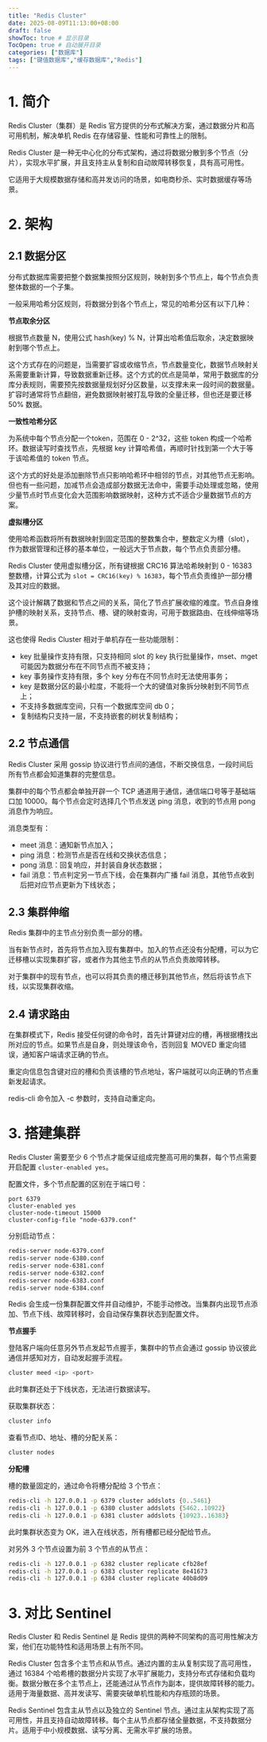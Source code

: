 ```yaml
---
title: "Redis Cluster"
date: 2025-08-09T11:13:00+08:00
draft: false
showToc: true # 显示目录
TocOpen: true # 自动展开目录
categories: ["数据库"]
tags: ["键值数据库","缓存数据库","Redis"]
---
```


# 1. 简介

Redis Cluster（集群）是 Redis 官方提供的分布式解决方案，通过数据分片和高可用机制，解决单机 Redis 在存储容量、性能和可靠性上的限制。

Redis Cluster 是一种无中心化的分布式架构，通过将数据分散到多个节点（分片），实现水平扩展，并且支持主从复制和自动故障转移恢复，具有高可用性。

它适用于大规模数据存储和高并发访问的场景，如电商秒杀、实时数据缓存等场景。

# 2. 架构

## 2.1 数据分区

分布式数据库需要把整个数据集按照分区规则，映射到多个节点上，每个节点负责整体数据的一个子集。

一般采用哈希分区规则，将数据分到各个节点上，常见的哈希分区有以下几种：

**节点取余分区**

根据节点数量 N，使用公式 hash(key) % N，计算出哈希值后取余，决定数据映射到哪个节点上。

这个方式存在的问题是，当需要扩容或收缩节点，节点数量变化，数据节点映射关系需要重新计算，导致数据重新迁移。这个方式的优点是简单，常用于数据库的分库分表规则，需要预先按数据量规划好分区数量，以支撑未来一段时间的数据量。扩容时通常将节点翻倍，避免数据映射被打乱导致的全量迁移，但也还是要迁移 50% 数据。

**一致性哈希分区**

为系统中每个节点分配一个token，范围在 0 - 2^32，这些 token 构成一个哈希环。数据读写时查找节点，先根据 key 计算哈希值，再顺时针找到第一个大于等于该哈希值的 token 节点。

这个方式的好处是添加删除节点只影响哈希环中相邻的节点，对其他节点无影响。但也有一些问题，加减节点会造成部分数据无法命中，需要手动处理或忽略，使用少量节点时节点变化会大范围影响数据映射，这种方式不适合少量数据节点的方案。

**虚拟槽分区**

使用哈希函数将所有数据映射到固定范围的整数集合中，整数定义为槽（slot），作为数据管理和迁移的基本单位，一般远大于节点数，每个节点负责部分槽。

Redis Cluster 使用虚拟槽分区，所有键根据 CRC16 算法哈希映射到 0 - 16383 整数槽，计算公式为 `slot = CRC16(key) % 16383`，每个节点负责维护一部分槽及其对应的数据。

这个设计解耦了数据和节点之间的关系，简化了节点扩展收缩的难度。节点自身维护槽的映射关系，支持节点、槽、键的映射查询，可用于数据路由、在线伸缩等场景。

这也使得 Redis Cluster 相对于单机存在一些功能限制：

* key 批量操作支持有限，只支持相同 slot 的 key 执行批量操作，mset、mget 可能因为数据分布在不同节点而不被支持；
* key 事务操作支持有限，多个 key 分布在不同节点时无法使用事务；
* key 是数据分区的最小粒度，不能将一个大的键值对象拆分映射到不同节点上；
* 不支持多数据库空间，只有一个数据库空间 db 0；
* 复制结构只支持一层，不支持嵌套的树状复制结构；

## 2.2 节点通信

Redis Cluster 采用 gossip 协议进行节点间的通信，不断交换信息，一段时间后所有节点都会知道集群的完整信息。

集群中的每个节点都会单独开辟一个 TCP 通道用于通信，通信端口号等于基础端口加 10000。每个节点会定时选择几个节点发送 ping 消息，收到的节点用 pong 消息作为响应。

消息类型有：

* meet 消息：通知新节点加入；
* ping 消息：检测节点是否在线和交换状态信息；
* pong 消息：回复响应，并封装自身状态数据；
* fail 消息：节点判定另一节点下线，会在集群内广播 fail 消息，其他节点收到后把对应节点更新为下线状态；

## 2.3 集群伸缩

Redis 集群中的主节点分别负责一部分的槽。

当有新节点时，首先将节点加入现有集群中。加入的节点还没有分配槽，可以为它迁移槽以实现集群扩容，或者作为其他主节点的从节点负责故障转移。

对于集群中的现有节点，也可以将其负责的槽迁移到其他节点，然后将该节点下线，以实现集群收缩。

## 2.4 请求路由

在集群模式下，Redis 接受任何键的命令时，首先计算键对应的槽，再根据槽找出所对应的节点。如果节点是自身，则处理该命令，否则回复 MOVED 重定向错误，通知客户端请求正确的节点。

重定向信息包含键对应的槽和负责该槽的节点地址，客户端就可以向正确的节点重新发起请求。

redis-cli 命令加入 -c 参数时，支持自动重定向。

# 3. 搭建集群

Redis Cluster 需要至少 6 个节点才能保证组成完整高可用的集群，每个节点需要开启配置 `cluster-enabled yes`。

配置文件，多个节点配置的区别在于端口号：

```
port 6379
cluster-enabled yes
cluster-node-timeout 15000
cluster-config-file "node-6379.conf"
```

分别启动节点：

```bash
redis-server node-6379.conf
redis-server node-6380.conf
redis-server node-6381.conf
redis-server node-6382.conf
redis-server node-6383.conf
redis-server node-6384.conf
```

Redis 会生成一份集群配置文件并自动维护，不能手动修改。当集群内出现节点添加、节点下线、故障转移时，会自动保存集群状态到配置文件。

**节点握手**

登陆客户端向任意另外节点发起节点握手，集群中的节点会通过 gossip 协议彼此通信并感知对方，自动发起握手流程。

```bash
cluster meed <ip> <port>
```

此时集群还处于下线状态，无法进行数据读写。

获取集群状态：

```bash
cluster info
```

查看节点ID、地址、槽的分配关系：

```bash
cluster nodes
```

**分配槽**

槽的数量固定的，通过命令将槽分配给 3 个节点：

```bash
redis-cli -h 127.0.0.1 -p 6379 cluster addslots {0..5461}
redis-cli -h 127.0.0.1 -p 6380 cluster addslots {5462..10922}
redis-cli -h 127.0.0.1 -p 6381 cluster addslots {10923..16383}
```

此时集群状态变为 OK，进入在线状态，所有槽都已经分配给节点。

对另外 3 个节点设置为前 3 个节点的从节点：

```bash
redis-cli -h 127.0.0.1 -p 6382 cluster replicate cfb28ef
redis-cli -h 127.0.0.1 -p 6383 cluster replicate 8e41673
redis-cli -h 127.0.0.1 -p 6384 cluster replicate 40b8d09
```

# 3. 对比 Sentinel

Redis Cluster 和 Redis Sentinel 是 Redis 提供的两种不同架构的高可用性解决方案，他们在功能特性和适用场景上有所不同。

Redis Cluster 包含多个主节点和从节点。通过内置的主从复制实现了高可用性，通过 16384 个哈希槽的数据分片实现了水平扩展能力，支持分布式存储和负载均衡。数据分散在多个主节点上，还能通过从节点作为副本，提供故障转移的能力。适用于海量数据、高并发读写、需要突破单机性能和内存瓶颈的场景。

Redis Sentinel 包含主从节点以及独立的 Sentinel 节点。通过主从架构实现了高可用性，并且支持自动故障转移。每个主从节点都存储全量数据，不支持数据分片。适用于中小规模数据、读写分离、无需水平扩展的场景。

